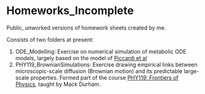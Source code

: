 # Homeworks_Incomplete
 Public, unworked versions of homework sheets created by me.
 
 Consists of two folders at present:
  1.  ODE_Modelling: Exercise on numerical simulation of metabolic ODE models, largely based on the model of [Piccardi et al](https://www.pnas.org/content/116/32/15979.short)
  2.  PHY119_BrownianSimulations: Exercise drawing empirical links between microscopic-scale diffusion (Brownian motion) and its predictable large-scale properties. Formed part of the course [PHY119: Frontiers of Physics](https://www.sheffield.ac.uk/polopoly_fs/1.504451!/file/PHY119.pdf), taught by Mack Durham.
